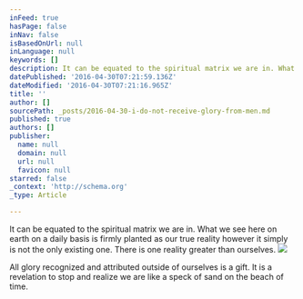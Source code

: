 ```yaml
---
inFeed: true
hasPage: false
inNav: false
isBasedOnUrl: null
inLanguage: null
keywords: []
description: It can be equated to the spiritual matrix we are in. What we see here on earth on a daily basis is firmly planted as our true reality however it simply is not the only existing one. There is one reality greater than ourselves.
datePublished: '2016-04-30T07:21:59.136Z'
dateModified: '2016-04-30T07:21:16.965Z'
title: ''
author: []
sourcePath: _posts/2016-04-30-i-do-not-receive-glory-from-men.md
published: true
authors: []
publisher:
  name: null
  domain: null
  url: null
  favicon: null
starred: false
_context: 'http://schema.org'
_type: Article

---
```

It can be equated to the spiritual matrix we are in. What we see here on earth on a daily basis is firmly planted as our true reality however it simply is not the only existing one. There is one reality greater than ourselves.
![](https://the-grid-user-content.s3-us-west-2.amazonaws.com/6ec5ad4c-7ded-4dc4-aabe-919a98cde14d.jpg)

All glory recognized and attributed outside of ourselves is a gift. It is a revelation to stop and realize we are like a speck of sand on the beach of time.